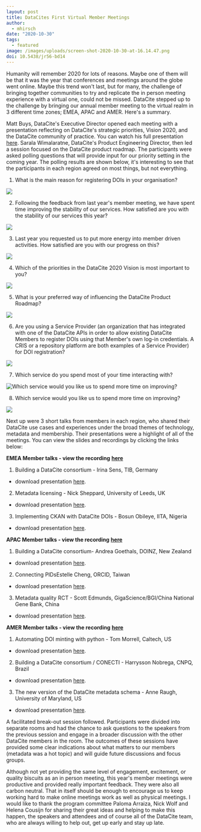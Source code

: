 ```yaml
---
layout: post
title: DataCites First Virtual Member Meetings
author:
  - mhirsch
date: "2020-10-30"
tags:
  - featured
image: /images/uploads/screen-shot-2020-10-30-at-16.14.47.png
doi: 10.5438/jr56-bd14
---
```


Humanity will remember 2020 for lots of reasons. Maybe one of them will be that it was the year that conferences and meetings around the globe went online. Maybe this trend won't last, but for many, the challenge of bringing together communities to try and replicate the in person meeting experience with a virtual one, could not be missed. DataCite stepped up to the challenge by bringing our annual member meeting to the virtual realm in 3 different time zones; EMEA, APAC and AMER. Here's a summary.

Matt Buys, DataCite's Executive Director opened each meeting with a presentation reflecting on DataCite's strategic priorities, Vision 2020, and the DataCite community of practice. You can watch his full presentation [here](https://www.youtube.com/watch?v=yO5rTEhBzN8&feature=youtu.be). Sarala Wimalaratne, DataCite's Product Engineering Director, then led a session focused on the DataCite product roadmap. The participants were asked polling questions that will provide input for our priority setting in the coming year. The polling results are shown below, it's interesting to see that the participants in each region agreed on most things, but not everything.

1. What is the main reason for registering DOIs in your organisation?

![](/images/uploads/q1.png)

2. Following the feedback from last year's member meeting, we have spent time improving the stability of our services. How satisfied are you with the stability of our services this year?

![](/images/uploads/q2.png)

3. Last year you requested us to put more energy into member driven activities. How satisfied are you with our progress on this?

![](/images/uploads/q3.png)

4. Which of the priorities in the DataCite 2020 Vision is most important to you?

![](/images/uploads/q4.png)

5. What is your preferred way of influencing the DataCite Product Roadmap?

![](/images/uploads/q5.png)

6. Are you using a Service Provider (an organization that has integrated with one of the DataCite APIs in order to allow existing DataCite Members to register DOIs using that Member's own log-in credentials. A CRIS or a repository platform are both examples of a Service Provider) for DOI registration?

![](/images/uploads/q6.png)

7. Which service do you spend most of your time interacting with?

![](/images/uploads/q7.png "Which service would you like us to spend more time on improving?")

8. Which service would you like us to spend more time on improving?

![](/images/uploads/q8.png)

Next up were 3 short talks from members in each region, who shared their DataCite use cases and experiences under the broad themes of technology, metadata and membership. Their presentations were a highlight of all of the meetings. You can view the slides and recordings by clicking the links below:

**EMEA Member talks - view the recording** [**here**](https://www.youtube.com/watch?v=NvRVWA91Ibs&feature=youtu.be)

1. Building a DataCite consortium - Irina Sens, TIB, Germany

- download presentation [here](https://datacite.org/assets/Membermeeting2020_howtobuildaconsortium_TIB.pdf).

2. Metadata licensing - Nick Sheppard, University of Leeds, UK

- download presentation [here](https://www.slideshare.net/MrNick/metadata-reuse-on-wikidata).

3. Implementing CKAN with DataCite DOIs - Bosun Obileye, IITA, Nigeria

- download presentation [here](https://datacite.org/assets/Implementing%20PID%20in%20CKAN%20with%20Datacite%20DOI_Oct2020.pdf).

**APAC Member talks - view the recording** [**here**](https://www.youtube.com/watch?v=ack8CMTTTPM&feature=youtu.be)

1. Building a DataCite consortium- Andrea Goethals, DOINZ, New Zealand

- download presentation [here](https://datacite.org/assets/DataCite-member-meeting-2020-Goethals.pptx).

2. Connecting PIDsEstelle Cheng, ORCID, Taiwan

- download presentation [here](https://datacite.org/assets/Connecting%20PIDs%20in%20Open%20Research%20Infrastructure_2020%20datcite_APAC.pdf).

3. Metadata quality RCT - Scott Edmunds, GigaScience/BGI/China National Gene Bank, China

- download presentation [here](https://www.slideshare.net/GigaScience/measuring-richness-a-rct-to-quantify-the-benefits-of-metadata-quality-scott-edmunds).

**AMER Member talks - view the recording** [**here**](https://www.youtube.com/watch?v=NK5Irh_In5M&feature=youtu.be)

1. Automating DOI minting with python - Tom Morrell, Caltech, US

- download presentation [here](https://doi.org/10.5281/zenodo.3724879).

2. Building a DataCite consortium / CONECTI - Harrysson Nobrega, CNPQ, Brazil

- download presentation [here](https://datacite.org/assets/membermeeting2020_conecti_brasil.pdf).

3. The new version of the DataCite metadata schema - Anne Raugh, University of Maryland, US

- download presentation [here](https://datacite.org/assets/membermeeting2020_Raugh-Schema.pptx).

A facilitated break-out session followed. Participants were divided into separate rooms and had the chance to ask questions to the speakers from the previous session and engage in a broader discussion with the other DataCite members in the room. The outcomes of these sessions have provided some clear indications about what matters to our members (metadata was a hot topic) and will guide future discussions and focus groups.

Although not yet providing the same level of engagement, excitement, or quality biscuits as an in person meeting, this year's member meetings were productive and provided really important feedback. They were also all carbon neutral. That in itself should be enough to encourage us to keep working hard to make online meetings work as well as physical meetings. I would like to thank the program committee Paloma Arraiza, Nick Wolf and Helena Cousijn for sharing their great ideas and helping to make this happen, the speakers and attendees and of course all of the DataCite team, who are always willing to help out, get up early and stay up late.

